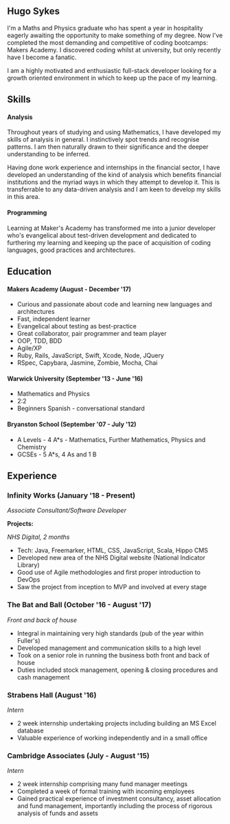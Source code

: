 ## Hugo Sykes

I'm a Maths and Physics graduate who has spent a year in hospitality eagerly awaiting the opportunity to make something of my degree. Now I've completed the most demanding and competitive of coding bootcamps: Makers Academy. I discovered coding whilst at university, but only recently have I become a fanatic.

I am a highly motivated and enthusiastic full-stack developer looking for a growth oriented environment in which to keep up the pace of my learning.

## Skills

#### Analysis

Throughout years of studying and using Mathematics, I have developed my skills of analysis in general. I instinctively spot trends and recognise patterns. I am then naturally drawn to their significance and the deeper understanding to be inferred.

Having done work experience and internships in the financial sector, I have developed an understanding of the kind of analysis which benefits financial institutions and the myriad ways in which they attempt to develop it. This is transferrable to any data-driven analysis and I am keen to develop my skills in this area.

#### Programming

Learning at Maker's Academy has transformed me into a junior developer who's evangelical about test-driven development and dedicated to furthering my learning and keeping up the pace of acquisition of coding languages, good practices and architectures.

## Education

#### Makers Academy (August - December \'17)

- Curious and passionate about code and learning new languages and architectures
- Fast, independent learner
- Evangelical about testing as best-practice
- Great collaborator, pair programmer and team player
- OOP, TDD, BDD
- Agile/XP
- Ruby, Rails, JavaScript, Swift, Xcode, Node, JQuery
- RSpec, Capybara, Jasmine, Zombie, Mocha, Chai

#### Warwick University (September \'13 - June \'16)

- Mathematics and Physics
- 2:2
- Beginners Spanish - conversational standard

#### Bryanston School (September \'07 - July \'12)

- A Levels - 4 A*s - Mathematics, Further Mathematics, Physics and Chemistry
- GCSEs - 5 A*s, 4 As and 1 B

## Experience
### **Infinity Works** (January '18 - Present)
*Associate Consultant/Software Developer*

**Projects:**

*NHS Digital, 2 months*
- Tech: Java, Freemarker, HTML, CSS, JavaScript, Scala, Hippo CMS
- Developed new area of the NHS Digital website (National Indicator Library)
- Good use of Agile methodologies and first proper introduction to DevOps
- Saw the project from inception to MVP and involved at every stage

### **The Bat and Ball** (October '16 - August '17)   
*Front and back of house*
- Integral in maintaining very high standards (pub of the year within Fuller's)
- Developed management and communication skills to a high level
- Took on a senior role in running the business both front and back of house
- Duties included stock management, opening & closing procedures and cash management

### **Strabens Hall** (August \'16)   
*Intern*  
- 2 week internship undertaking projects including building an MS Excel database
- Valuable experience of working independently and in a small office

### **Cambridge Associates** (July - August \'15)   
*Intern*
- 2 week internship comprising many fund manager meetings
- Completed a week of formal training with incoming employees
- Gained practical experience of investment consultancy, asset allocation and fund management,
importantly including the process of rigorous analysis of funds and assets
